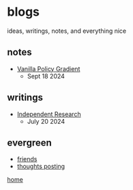 # blogs

ideas, writings, notes, and everything nice


## notes
- [Vanilla Policy Gradient](../blog/vpg.html)
  - Sept 18 2024

## writings
- [Independent Research](../blog/research.html)
  - July 20 2024

## evergreen
- [friends](../blog/friends.html)
- [thoughts posting](../blog/thought.html)


[home](../index.html)
